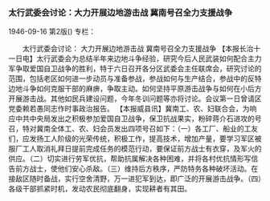 ### 太行武委会讨论：大力开展边地游击战  冀南号召全力支援战争

1946-09-16
第2版()
专栏：

　　太行武委会讨论：
    大力开展边地游击战
    冀南号召全力支援战争
    【本报长治十一日电】太行武委会为总结半年来边地斗争经验，研究今后人民武装如何配合主力军争取爱国自卫战争的胜利，特于六日召开各分区武委会主任联席会，研究讨论的范围，包括老区如何进一步动员与准备参战，参战如何与生产结合，参战中的反特边地斗争如何克服干部的麻痹，争取主动。如何坚持平原游击战争与如何在小后方开展游击战。其他如民兵建设问题，今年冬训问题等亦将讨论。会议第一日曾请区党委赖若愚同志作时事政治报告。
    【本报威县讯】冀南工、农、妇联合会，为响应中共中央局发出之积极参加爱国自卫战争，保卫抗战果实，粉碎蒋介石进攻的号召，特对冀南全体工、农、妇会员发出四项号召如下：（一）各工厂、船业的工友们，应发扬工人阶级的光荣传统，积极工作，提高技术，增加产量，要学习军区被服厂工人取消礼拜日提前完成任务的模范行动，要保证前方战士有衣穿，及军火的供应。（二）切实进行劳军优抗，帮助抗属解决各种困难，并将各村优抗情形写信告前方战士，使他们安心杀敌。（三）维持后方秩序，严防特务各种破坏活动。在接敌区随时备战，实行空舍清野，万一进犯军到达，即广泛的开展游击战争。（四）各级干部抓紧时机，发动农民彻底翻身，实现耕者有其田。
